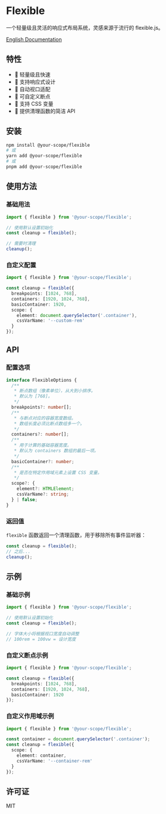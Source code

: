 # Flexible

一个轻量级且灵活的响应式布局系统，灵感来源于流行的 flexible.js。

[English Documentation](./README.md)

## 特性

- 🚀 轻量级且快速
- 📱 支持响应式设计
- 🔄 自动视口适配
- 🎯 可自定义断点
- 🎨 支持 CSS 变量
- 🧹 提供清理函数的简洁 API

## 安装

```bash
npm install @your-scope/flexible
# 或
yarn add @your-scope/flexible
# 或
pnpm add @your-scope/flexible
```

## 使用方法

### 基础用法

```typescript
import { flexible } from '@your-scope/flexible';

// 使用默认设置初始化
const cleanup = flexible();

// 需要时清理
cleanup();
```

### 自定义配置

```typescript
import { flexible } from '@your-scope/flexible';

const cleanup = flexible({
  breakpoints: [1024, 768],
  containers: [1920, 1024, 768],
  basicContainer: 1920,
  scope: {
    element: document.querySelector('.container'),
    cssVarName: '--custom-rem'
  }
});
```

## API

### 配置选项

```typescript
interface FlexibleOptions {
  /**
   * 断点数组（像素单位），从大到小排序。
   * 默认为 [768]。
   */
  breakpoints?: number[];
  /**
   * 与断点对应的容器宽度数组。
   * 数组长度必须比断点数组多一个。
   */
  containers?: number[];
  /**
   * 用于计算的基础容器宽度。
   * 默认为 containers 数组的最后一项。
   */
  basicContainer?: number;
  /**
   * 是否在特定作用域元素上设置 CSS 变量。
   */
  scope?: {
    element?: HTMLElement;
    cssVarName?: string;
  } | false;
}
```

### 返回值

`flexible` 函数返回一个清理函数，用于移除所有事件监听器：

```typescript
const cleanup = flexible();
// 之后...
cleanup();
```

## 示例

### 基础示例

```typescript
import { flexible } from '@your-scope/flexible';

// 使用默认设置初始化
const cleanup = flexible();

// 字体大小将根据视口宽度自动调整
// 100rem = 100vw = 设计宽度
```

### 自定义断点示例

```typescript
import { flexible } from '@your-scope/flexible';

const cleanup = flexible({
  breakpoints: [1024, 768],
  containers: [1920, 1024, 768],
  basicContainer: 1920
});
```

### 自定义作用域示例

```typescript
import { flexible } from '@your-scope/flexible';

const container = document.querySelector('.container');
const cleanup = flexible({
  scope: {
    element: container,
    cssVarName: '--container-rem'
  }
});
```

## 许可证

MIT 